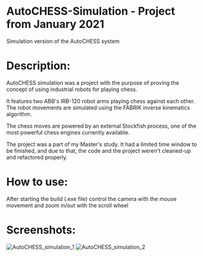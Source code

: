 # AutoCHESS-Simulation - Project from January 2021
Simulation version of the AutoCHESS system

# Description:
AutoCHESS simulation was a project with the purpose of proving the concept of using industrial robots for playing chess. 

It features two ABB's IRB-120 robot arms playing chess against each other. The robot movements are simulated using the FABRIK inverse kinematics algorithm.

The chess moves are powered by an external Stockfish process, one of the most powerful chess engines currently available.

The project was a part of my Master's study. It had a limited time window to be finished, and due to that, the code and the project weren't cleaned-up and refactored properly.

# How to use:
After starting the build (.exe file) control the camera with the mouse movement and zoom in/out with the scroll wheel

# Screenshots:
![AutoCHESS_simulation_1](https://user-images.githubusercontent.com/20684273/167597027-ea9c0673-f1b1-4d43-962b-1aab4d5f3539.png)
![AutoCHESS_simulation_2](https://user-images.githubusercontent.com/20684273/167597034-16b8af94-7955-4a92-8d0b-b5987b2738a2.png)

